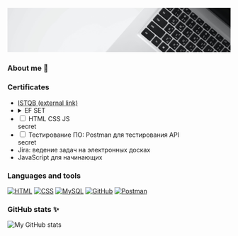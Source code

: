 [![keyboard image](https://github.com/MarGorlova/MarGorlova/blob/main/assets/images/keyboard%206000-1200.jpg "Photo by Vandan Patel on unsplash.com")](#)

### About me 👋

### Certificates
<ul>
    <li> <a href="http://scr.istqb.org/"> ISTQB (external link)</a></li>
    <li> 
        <details>
        <summary>EF SET</summary>
        <iframe src="https://www.google.com/" height="500px" width="500px"></iframe>
        </details>
    </li>
    <li>  
        <div class="spoiler">
            <input type="checkbox" id="certificate1">
            <label for="certificate1">HTML CSS JS</label>
            <div>secret</div>
        </div>
    </li>
    <li> 
        <div class="spoiler">
            <input type="checkbox" id="certificate2">
            <label for="certificate2">Тестирование ПО: Postman для тестирования API</label>
            <div>secret</div>
        </div>
    </li>
    <li> Jira: ведение задач на электронных досках</li>
    <li> JavaScript для начинающих</li>
</ul>

### Languages and tools
[![HTML](https://img.shields.io/badge/-HTML-E5BEED?style=for-the-badge&logo=html5)](#)
[![CSS](https://img.shields.io/badge/-CSS-E5BEED?style=for-the-badge&logo=css3&logoColor=1572B6)](#)
[![MySQL](https://img.shields.io/badge/-MySQL-E5BEED?style=for-the-badge&logo=mysql)](#)
[![GitHub](https://img.shields.io/badge/-GitHub-E5BEED?style=for-the-badge&logo=github)](#)
[![Postman](https://img.shields.io/badge/-postman-E5BEED?style=for-the-badge&logo=postman)](#)

### GitHub stats ✨
![My GitHub stats](https://github-readme-stats.vercel.app/api?username=MarGorlova&show_icons=true&count_private=true&bg_color=DEG,9593D9,006C67&title_color=D1F0D2&icon_color=D1F0D2&text_color=E5BEED&hide=contribs)